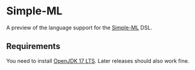 # Simple-ML

A preview of the language support for the [Simple-ML](https://simple-ml.de/) DSL.

## Requirements

You need to install [OpenJDK 17 LTS](https://adoptium.net/temurin/releases). Later releases should also work fine.

